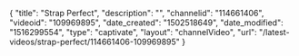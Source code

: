 {
    "title": "Strap Perfect",
    "description": "",
    "channelid": "114661406",
    "videoid": "109969895",
    "date_created": "1502518649",
    "date_modified": "1516299554",
    "type": "captivate",
    "layout": "channelVideo",
    "url": "\/latest-videos\/strap-perfect\/114661406-109969895"
}